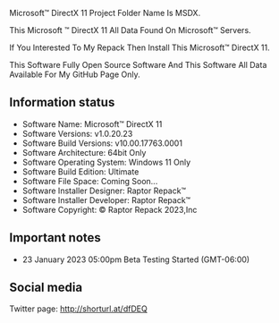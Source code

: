 Microsoft™ DirectX 11 Project Folder Name Is MSDX.

This Microsoft ™ DirectX 11 All Data Found On Microsoft™ Servers.

If You Interested To My Repack Then Install This Microsoft™ DirectX 11.

This Software Fully Open Source Software And This Software All Data Available For My GitHub Page Only.

Information status
------------------------------------------------
- Software Name: Microsoft™ DirectX 11
- Software Versions: v1.0.20.23
- Software Build Versions: v10.00.17763.0001
- Software Architecture: 64bit Only
- Software Operating System: Windows 11 Only
- Software Build Edition: Ultimate
- Software File Space: Coming Soon...
- Software Installer Designer: Raptor Repack™
- Software Installer Developer: Raptor Repack™
- Software Copyright: © Raptor Repack 2023,Inc

Important notes
-----------------------------------------------
- 23 January 2023 05:00pm Beta Testing Started (GMT-06:00)

Social media
-----------------------------------------------
Twitter page: http://shorturl.at/dfDEQ
